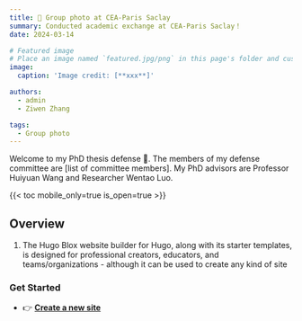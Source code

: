 ```yaml
---
title: 🎉 Group photo at CEA-Paris Saclay
summary: Conducted academic exchange at CEA-Paris Saclay！
date: 2024-03-14

# Featured image
# Place an image named `featured.jpg/png` in this page's folder and customize its options here.
image:
  caption: 'Image credit: [**xxx**]'

authors:
  - admin
  - Ziwen Zhang

tags:
  - Group photo
---
```


Welcome to my PhD thesis defense 👋. The members of my defense committee are [list of committee members]. My PhD advisors are Professor Huiyuan Wang and Researcher Wentao Luo.

{{< toc mobile_only=true is_open=true >}}

## Overview

1. The Hugo Blox website builder for Hugo, along with its starter templates, is designed for professional creators, educators, and teams/organizations - although it can be used to create any kind of site

### Get Started
- 👉 [**Create a new site**](https://hugoblox.com/templates/)